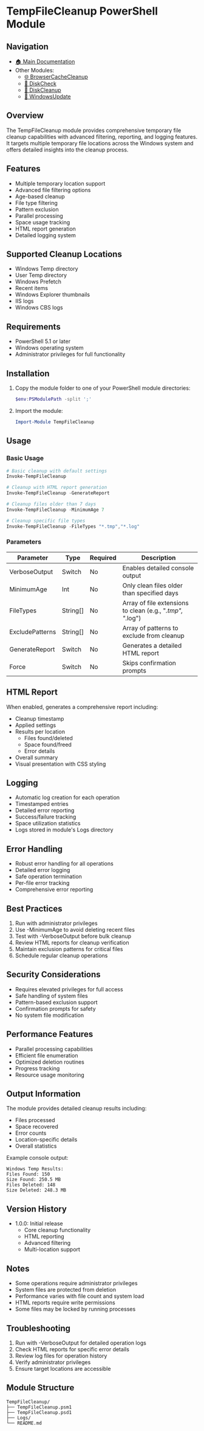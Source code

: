 # TempFileCleanup PowerShell Module

## Navigation
- [🏠 Main Documentation](../../README.md)
- Other Modules:
  - [🌐 BrowserCacheCleanup](../BrowserCacheCleanup/README.md)
  - [💽 DiskCheck](../DiskCheck/README.md)
  - [🧹 DiskCleanup](../DiskCleanup/README.md)
  - [🔄 WindowsUpdate](../WindowsUpdate/README.md)

## Overview
The TempFileCleanup module provides comprehensive temporary file cleanup capabilities with advanced filtering, reporting, and logging features. It targets multiple temporary file locations across the Windows system and offers detailed insights into the cleanup process.

## Features
- Multiple temporary location support
- Advanced file filtering options
- Age-based cleanup
- File type filtering
- Pattern exclusion
- Parallel processing
- Space usage tracking
- HTML report generation
- Detailed logging system

## Supported Cleanup Locations
- Windows Temp directory
- User Temp directory
- Windows Prefetch
- Recent items
- Windows Explorer thumbnails
- IIS logs
- Windows CBS logs

## Requirements
- PowerShell 5.1 or later
- Windows operating system
- Administrator privileges for full functionality

## Installation
1. Copy the module folder to one of your PowerShell module directories:
   ```powershell
   $env:PSModulePath -split ';'
   ```
2. Import the module:
   ```powershell
   Import-Module TempFileCleanup
   ```

## Usage

### Basic Usage
```powershell
# Basic cleanup with default settings
Invoke-TempFileCleanup

# Cleanup with HTML report generation
Invoke-TempFileCleanup -GenerateReport

# Cleanup files older than 7 days
Invoke-TempFileCleanup -MinimumAge 7

# Cleanup specific file types
Invoke-TempFileCleanup -FileTypes "*.tmp","*.log"
```

### Parameters

| Parameter | Type | Required | Description |
|-----------|------|----------|-------------|
| VerboseOutput | Switch | No | Enables detailed console output |
| MinimumAge | Int | No | Only clean files older than specified days |
| FileTypes | String[] | No | Array of file extensions to clean (e.g., "*.tmp", "*.log") |
| ExcludePatterns | String[] | No | Array of patterns to exclude from cleanup |
| GenerateReport | Switch | No | Generates a detailed HTML report |
| Force | Switch | No | Skips confirmation prompts |

## HTML Report
When enabled, generates a comprehensive report including:
- Cleanup timestamp
- Applied settings
- Results per location
  - Files found/deleted
  - Space found/freed
  - Error details
- Overall summary
- Visual presentation with CSS styling

## Logging
- Automatic log creation for each operation
- Timestamped entries
- Detailed error reporting
- Success/failure tracking
- Space utilization statistics
- Logs stored in module's Logs directory

## Error Handling
- Robust error handling for all operations
- Detailed error logging
- Safe operation termination
- Per-file error tracking
- Comprehensive error reporting

## Best Practices
1. Run with administrator privileges
2. Use -MinimumAge to avoid deleting recent files
3. Test with -VerboseOutput before bulk cleanup
4. Review HTML reports for cleanup verification
5. Maintain exclusion patterns for critical files
6. Schedule regular cleanup operations

## Security Considerations
- Requires elevated privileges for full access
- Safe handling of system files
- Pattern-based exclusion support
- Confirmation prompts for safety
- No system file modification

## Performance Features
- Parallel processing capabilities
- Efficient file enumeration
- Optimized deletion routines
- Progress tracking
- Resource usage monitoring

## Output Information
The module provides detailed cleanup results including:
- Files processed
- Space recovered
- Error counts
- Location-specific details
- Overall statistics

Example console output:
```
Windows Temp Results:
Files Found: 150
Size Found: 250.5 MB
Files Deleted: 148
Size Deleted: 248.3 MB
```

## Version History
- 1.0.0: Initial release
  - Core cleanup functionality
  - HTML reporting
  - Advanced filtering
  - Multi-location support

## Notes
- Some operations require administrator privileges
- System files are protected from deletion
- Performance varies with file count and system load
- HTML reports require write permissions
- Some files may be locked by running processes

## Troubleshooting
1. Run with -VerboseOutput for detailed operation logs
2. Check HTML reports for specific error details
3. Review log files for operation history
4. Verify administrator privileges
5. Ensure target locations are accessible

## Module Structure
```
TempFileCleanup/
├── TempFileCleanup.psm1
├── TempFileCleanup.psd1
├── Logs/
└── README.md
